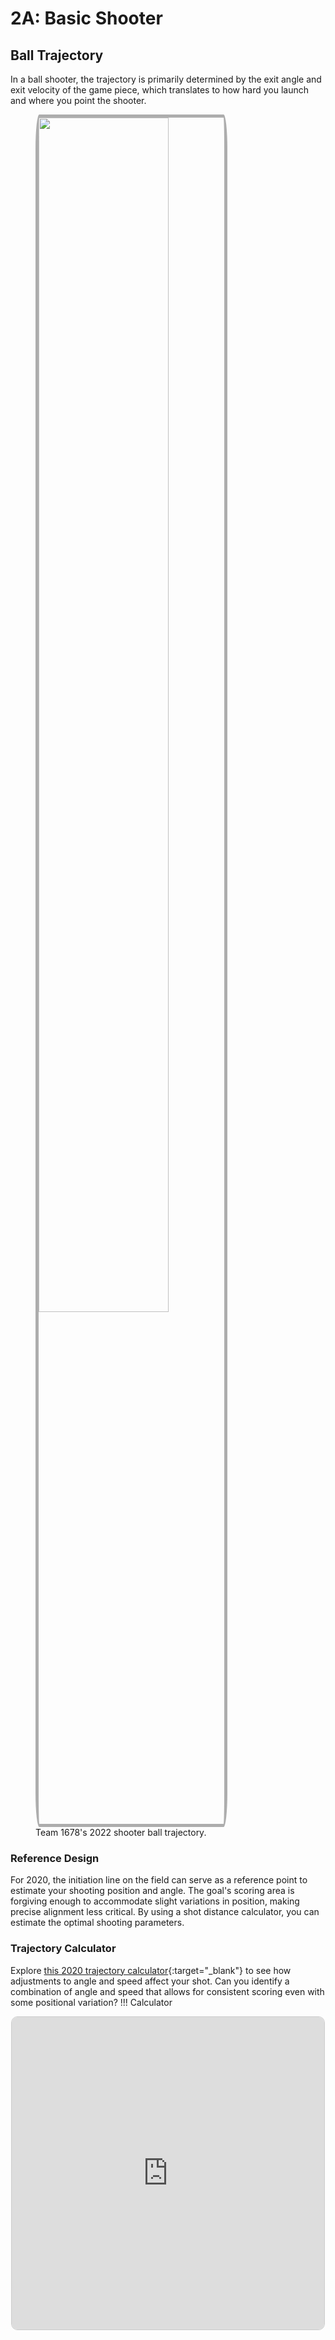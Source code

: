 # 2A: Basic Shooter

## Ball Trajectory

In a ball shooter, the trajectory is primarily determined by the exit angle and exit velocity of the game piece, which translates to how hard you launch and where you point the shooter.

<!-- Rigidity is crucial for maintaining trajectory consistency. Any wobbling or flexing in the shooter structure can negatively impact accuracy, as even slight movements can alter the exit angle or velocity, leading to unpredictable shot behavior. -->

<figure>
    <img src="/img/learning-course/stage2-shooter/shot-trajectory.gif" style="width:70%; border:5px solid #ADADAD; border-radius: 2%">
    <figcaption>Team 1678's 2022 shooter ball trajectory.</figcaption>
</figure>

### Reference Design

For 2020, the initiation line on the field can serve as a reference point to estimate your shooting position and angle. The goal's scoring area is forgiving enough to accommodate slight variations in position, making precise alignment less critical. By using a shot distance calculator, you can estimate the optimal shooting parameters.

### Trajectory Calculator

Explore [this 2020 trajectory calculator](https://www.desmos.com/calculator/euvciqv3tr "Desmos 2020 Trajcetory Calculator"){:target="_blank"} to see how adjustments to angle and speed affect your shot. Can you identify a combination of angle and speed that allows for consistent scoring even with some positional variation?
!!! Calculator
    <center><iframe src="https://www.desmos.com/calculator/5fil8alfmd?embed" width="500" height="500" style="border: 1px solid #ccc; border-radius: 2%" frameborder=0></iframe></center>

<br>